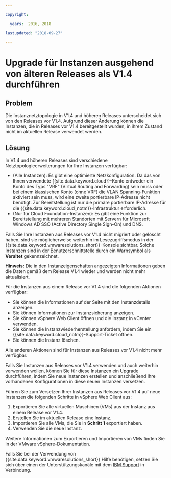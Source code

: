 ```yaml
---

copyright:

  years:  2016, 2018

lastupdated: "2018-09-27"

---
```


# Upgrade für Instanzen ausgehend von älteren Releases als V1.4 durchführen

## Problem

Die Instanznetztopologie in V1.4 und höheren Releases unterscheidet sich von den Releases vor V1.4. Aufgrund dieser Änderung können die Instanzen, die in Releases vor V1.4 bereitgestellt wurden, in ihrem Zustand nicht im aktuellen Release verwendet werden.

## Lösung

In V1.4 und höheren Releases sind verschiedene Netztopologieerweiterungen für Ihre Instanzen verfügbar:
* (Alle Instanzen): Es gibt eine optimierte Netzkonfiguration. Da das von Ihnen verwendete {{site.data.keyword.cloud}}-Konto entweder ein Konto des Typs "VRF" (Virtual Routing and Forwarding) sein muss oder bei einem klassischen Konto (ohne VRF) die VLAN Spanning-Funktion aktiviert sein muss, wird eine zweite portierbare IP-Adresse nicht benötigt. Zur Bereitstellung ist nur die primäre portierbare IP-Adresse für die {{site.data.keyword.cloud_notm}}-Infrastruktur erforderlich.
* (Nur für Cloud Foundation-Instanzen): Es gibt eine Funktion zur Bereitstellung mit mehreren Standorten mit Servern für Microsoft Windows AD SSO (Active Directory Single Sign-On) und DNS.

Falls Sie Ihre Instanzen aus Releases vor V1.4 nicht migriert oder gelöscht haben, sind sie möglicherweise weiterhin im Lesezugriffsmodus in der {{site.data.keyword.vmwaresolutions_short}}-Konsole sichtbar. Solche Instanzen sind in der Benutzerschnittstelle durch ein Warnsymbol als **Veraltet** gekennzeichnet.

**Hinweis:** Die in den Instanzeigenschaften angezeigten Informationen geben die Daten gemäß dem Release V1.4 wieder und werden nicht mehr aktualisiert.

Für die Instanzen aus einem Release vor V1.4 sind die folgenden Aktionen verfügbar:
*  Sie können die Informationen auf der Seite mit den Instanzdetails anzeigen.
*  Sie können Informationen zur Instanzsicherung anzeigen.
*  Sie können vSphere Web Client öffnen und die Instanz in vCenter verwenden.
*  Sie können die Instanzwiederherstellung anfordern, indem Sie ein {{site.data.keyword.cloud_notm}}-Support-Ticket öffnen.
*  Sie können die Instanz löschen.

Alle anderen Aktionen sind für Instanzen aus Releases vor V1.4 nicht mehr verfügbar.

Falls Sie Instanzen aus Releases vor V1.4 verwenden und auch weiterhin verwenden wollen, können Sie für diese Instanzen ein Upgrade durchführen, indem Sie neue Instanzen erstellen und anschließend Ihre vorhandenen Konfigurationen in diese neuen Instanzen versetzen.

Führen Sie zum Versetzen Ihrer Instanzen aus Releases vor V1.4 auf neue Instanzen die folgenden Schritte in vSphere Web Client aus:
1. Exportieren Sie alle virtuellen Maschinen (VMs) aus der Instanz aus einem Release vor V1.4.
2. Erstellen Sie im aktuellen Release eine Instanz.
3. Importieren Sie alle VMs, die Sie in **Schritt 1** exportiert haben.
4. Verwenden Sie die neue Instanz.

Weitere Informationen zum Exportieren und Importieren von VMs finden Sie in der VMware vSphere-Dokumentation.

Falls Sie bei der Verwendung von {{site.data.keyword.vmwaresolutions_short}} Hilfe benötigen, setzen Sie sich über einen der Unterstützungskanäle mit dem [IBM Support](trbl_support.html) in Verbindung.
